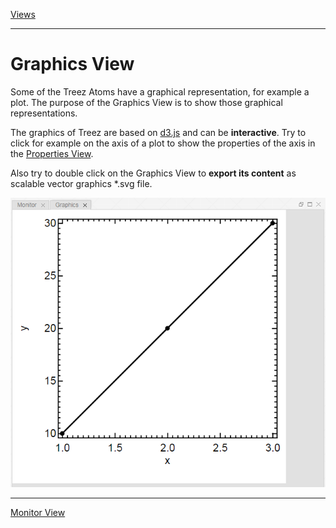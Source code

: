[Views](./views.md)

----

#	Graphics View

Some of the Treez Atoms have a graphical representation, for example a plot. The purpose of the Graphics View is to show those graphical representations. 

The graphics of Treez are based on [d3.js](https://d3js.org/) and can be **interactive**. Try to click for example on the axis of a plot to show the properties of the axis in the [Properties View](./propertiesView.md). 

Also try to double click on the Graphics View to **export its content** as scalable vector graphics *.svg file. 

<img width="650" src="../images/graphicsView.png">

----
[Monitor View](./monitorView.md)
